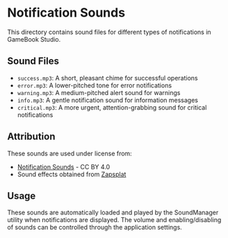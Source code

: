 # Notification Sounds

This directory contains sound files for different types of notifications in GameBook Studio.

## Sound Files

- `success.mp3`: A short, pleasant chime for successful operations
- `error.mp3`: A lower-pitched tone for error notifications
- `warning.mp3`: A medium-pitched alert sound for warnings
- `info.mp3`: A gentle notification sound for information messages
- `critical.mp3`: A more urgent, attention-grabbing sound for critical notifications

## Attribution

These sounds are used under license from:
- [Notification Sounds](https://notificationsounds.com/) - CC BY 4.0
- Sound effects obtained from [Zapsplat](https://www.zapsplat.com)

## Usage

These sounds are automatically loaded and played by the SoundManager utility when notifications are displayed. The volume and enabling/disabling of sounds can be controlled through the application settings.
